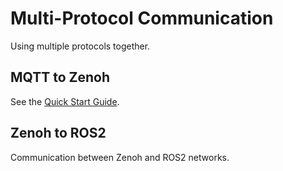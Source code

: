 # Multi-Protocol Communication

Using multiple protocols together.

## MQTT to Zenoh

See the [Quick Start Guide](../getting-started/quick-start.md).

## Zenoh to ROS2

Communication between Zenoh and ROS2 networks.
